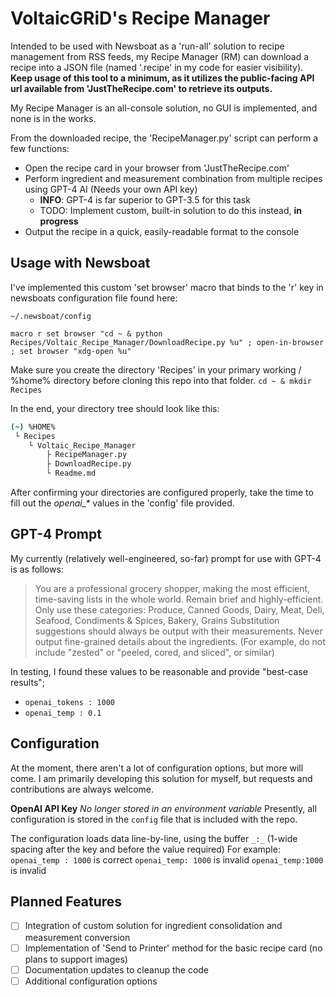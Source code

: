 # VoltaicGRiD's Recipe Manager
Intended to be used with Newsboat as a 'run-all' solution to recipe management from RSS feeds, my Recipe Manager (RM) can download a recipe into a JSON file (named '.recipe' in my code for easier visibility).
**Keep usage of this tool to a minimum, as it utilizes the public-facing API url available from 'JustTheRecipe.com' to retrieve its outputs.**

My Recipe Manager is an all-console solution, no GUI is implemented, and none is in the works.

From the downloaded recipe, the 'RecipeManager.py' script can perform a few functions:
- Open the recipe card in your browser from 'JustTheRecipe.com'
- Perform ingredient and measurement combination from multiple recipes using GPT-4 AI (Needs your own API key)
    - **INFO**: GPT-4 is far superior to GPT-3.5 for this task
    - TODO: Implement custom, built-in solution to do this instead, **in progress**
- Output the recipe in a quick, easily-readable format to the console

## Usage with Newsboat
I've implemented this custom 'set browser' macro that binds to the 'r' key in newsboats configuration file found here:

`~/.newsboat/config`

`macro r set browser "cd ~ & python Recipes/Voltaic_Recipe_Manager/DownloadRecipe.py %u" ; open-in-browser ; set browser "xdg-open %u"`


Make sure you create the directory 'Recipes' in your primary working / %home% directory before cloning this repo into that folder.
`cd ~ & mkdir Recipes`

In the end, your directory tree should look like this:

```bash
(~) %HOME%
 └ Recipes
    └ Voltaic_Recipe_Manager
        ├ RecipeManager.py
        ├ DownloadRecipe.py
        └ Readme.md
```

After confirming your directories are configured properly, take the time to fill out the *openai_\** values in the 'config' file provided.

## GPT-4 Prompt
My currently (relatively well-engineered, so-far) prompt for use with GPT-4 is as follows:

> You are a professional grocery shopper, making the most efficient, time-saving lists in the whole world. Remain brief and highly-efficient.
> Only use these categories: Produce, Canned Goods, Dairy, Meat, Deli, Seafood, Condiments & Spices, Bakery, Grains
> Substitution suggestions should always be output with their measurements.
> Never output fine-grained details about the ingredients. (For example, do not include "zested" or "peeled, cored, and sliced", or similar)

In testing, I found these values to be reasonable and provide "best-case results";

- `openai_tokens : 1000`
- `openai_temp : 0.1`

## Configuration
At the moment, there aren't a lot of configuration options, but more will come. I am primarily developing this solution for myself, but requests and contributions are always welcome.

**OpenAI API Key**
*No longer stored in an environment variable*
Presently, all configuration is stored in the `config` file that is included with the repo.

The configuration loads data line-by-line, using the buffer `_:_` (1-wide spacing after the key and before the value required)
For example:
`openai_temp : 1000` is correct
`openai_temp: 1000` is invalid
`openai_temp:1000` is invalid

## Planned Features
- [ ] Integration of custom solution for ingredient consolidation and measurement conversion
- [ ] Implementation of 'Send to Printer' method for the basic recipe card (no plans to support images)
- [ ] Documentation updates to cleanup the code
- [ ] Additional configuration options

